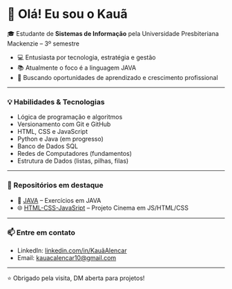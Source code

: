 # 👋 Olá! Eu sou o Kauã

🎓 Estudante de **Sistemas de Informação** pela Universidade Presbiteriana Mackenzie – 3º semestre  
- 💻 Entusiasta por tecnologia, estratégia e gestão 
- 📚 Atualmente o foco é a linguagem JAVA 
- 🚀 Buscando oportunidades de aprendizado e crescimento profissional  

---

### 💡 Habilidades & Tecnologias

- Lógica de programação e algoritmos
- Versionamento com Git e GitHub
- HTML, CSS e JavaScript
- Python e Java (em progresso)
- Banco de Dados SQL
- Redes de Computadores (fundamentos)
- Estrutura de Dados (listas, pilhas, filas)

---

### 📌 Repositórios em destaque

- 🔧 [JAVA](https://github.com/KauaAlencar/Java) – Exercícios em JAVA 
- 🌐 [HTML-CSS-JavaSript](https://github.com/KauaAlencar/ProjetoCinema) – Projeto Cinema em JS/HTML/CSS



---

### 📫 Entre em contato

- LinkedIn: [linkedin.com/in/KauãAlencar](https://www.linkedin.com/in/kau%C3%A3-alencar-b15119215/)  
- Email: kauacalencar10@gmail.com

---

⭐ Obrigado pela visita, DM aberta para projetos!
